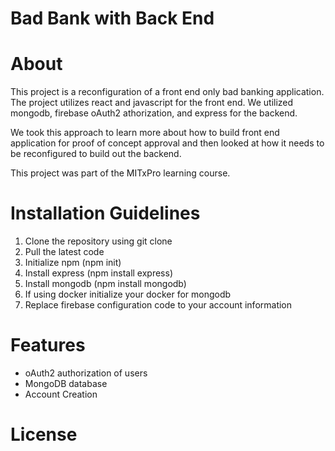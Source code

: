 # Bad Bank with Back End

# About
This project is a reconfiguration of a front end only bad banking application. The project utilizes react and javascript for the front end. We utilized mongodb, firebase oAuth2 athorization, and express for the backend.

We took this approach to learn more about how to build front end application for proof of concept approval and then looked at how it needs to be reconfigured to build out the backend. 

This project was part of the MITxPro learning course. 

# Installation Guidelines

1. Clone the repository using git clone
2. Pull the latest code
3. Initialize npm (npm init)
4. Install express (npm install express)
5. Install mongodb (npm install mongodb)
6. If using docker initialize your docker for mongodb
7. Replace firebase configuration code to your account information

# Features
* oAuth2 authorization of users
* MongoDB database
* Account Creation

# License

